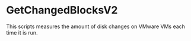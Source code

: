 # GetChangedBlocksV2
This scripts measures the amount of disk changes on VMware VMs each time it is run.
